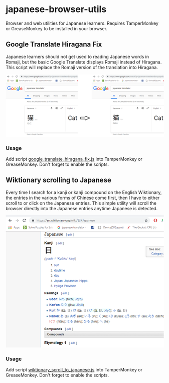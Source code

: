 # japanese-browser-utils

Browser and web utilities for Japanese learners. Requires TamperMonkey or GreaseMonkey to be installed in your browser.

## Google Translate Hiragana Fix

Japanese learners should not get used to reading Japanese words in Romaji, but the basic Google Translate displays Romaji instead of Hiragana. 
This script will replace the Romaji version of the translation into Hiragana.

![Romaji Translation Screenshot](/images/before_after.png)

### Usage

Add script 
[google_translate_hiragana_fix.js](http://github.com/cleberz/japanese-browser-utils/tampermonkey/google_translate_hiragana_fix.js)
into TamperMonkey or GreaseMonkey. Don't forget to enable the scripts.

## Wiktionary scrolling to Japanese

Every time I search for a kanji or kanji compound on the English Wiktionary, the entries in the various forms of Chinese come first, then I have to either scroll to or click on the Japanese entries. This simple utility will scroll the browser directly into the Japanese entries anytime Japanese is detected.

![Wiktionary scrolled to Japanese](/images/wiktionary_japanese.png)

### Usage

Add script 
[wiktionary_scroll_to_japanese.js](http://github.com/cleberz/japanese-browser-utils/tampermonkey/wiktionary_scroll_to_japanese.js)
into TamperMonkey or GreaseMonkey. Don't forget to enable the scripts.

